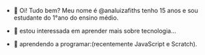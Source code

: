 - 👋 Oi! Tudo bem? Meu nome é  @analuizafiths tenho 15 anos e sou estudante do 1°ano do ensino médio.

- 👀 estou interessada em aprender  mais sobre tecnologia...

- 🌱 aprendendo a programar:(recentemente JavaScript e Scratch). 

